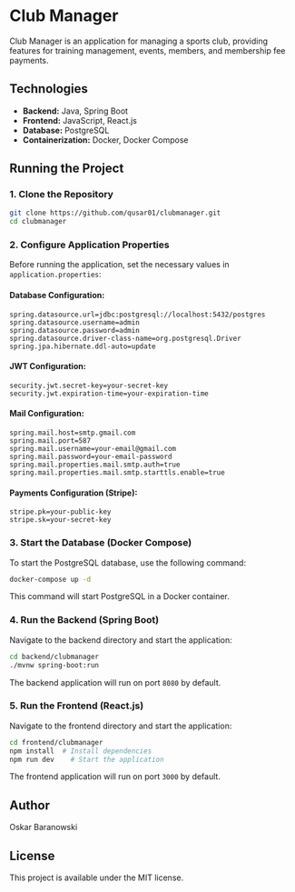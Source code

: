 # Club Manager

Club Manager is an application for managing a sports club, providing features for training management, events, members, and membership fee payments.

## Technologies
- **Backend:** Java, Spring Boot
- **Frontend:** JavaScript, React.js
- **Database:** PostgreSQL
- **Containerization:** Docker, Docker Compose

## Running the Project

### 1. Clone the Repository
```bash
git clone https://github.com/qusar01/clubmanager.git
cd clubmanager
```

### 2. Configure Application Properties
Before running the application, set the necessary values in `application.properties`:

#### Database Configuration:
```
spring.datasource.url=jdbc:postgresql://localhost:5432/postgres
spring.datasource.username=admin
spring.datasource.password=admin
spring.datasource.driver-class-name=org.postgresql.Driver
spring.jpa.hibernate.ddl-auto=update
```

#### JWT Configuration:
```
security.jwt.secret-key=your-secret-key
security.jwt.expiration-time=your-expiration-time
```

#### Mail Configuration:
```
spring.mail.host=smtp.gmail.com
spring.mail.port=587
spring.mail.username=your-email@gmail.com
spring.mail.password=your-email-password
spring.mail.properties.mail.smtp.auth=true
spring.mail.properties.mail.smtp.starttls.enable=true
```

#### Payments Configuration (Stripe):
```
stripe.pk=your-public-key
stripe.sk=your-secret-key
```

### 3. Start the Database (Docker Compose)
To start the PostgreSQL database, use the following command:
```bash
docker-compose up -d
```
This command will start PostgreSQL in a Docker container.

### 4. Run the Backend (Spring Boot)
Navigate to the backend directory and start the application:
```bash
cd backend/clubmanager
./mvnw spring-boot:run
```

The backend application will run on port `8080` by default.

### 5. Run the Frontend (React.js)
Navigate to the frontend directory and start the application:
```bash
cd frontend/clubmanager
npm install  # Install dependencies
npm run dev    # Start the application
```

The frontend application will run on port `3000` by default.

## Author
Oskar Baranowski

## License
This project is available under the MIT license.
